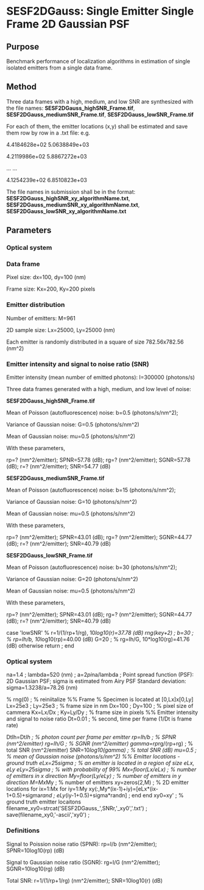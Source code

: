# SESF2DGauss: Single Emitter Single Frame 2D Gaussian PSF

## Purpose
Benchmark performance of localization algorithms in estimation of single isolated emitters from a single data frame. 

## Method
Three data frames with a high, medium, and low SNR are synthesized with the file names: **SESF2DGauss_highSNR_Frame.tif**, **SESF2DGauss_mediumSNR_Frame.tif**, **SESF2DGauss_lowSNR_Frame.tif**

For each of them, the emitter locations (x,y) shall be estimated and save them row by row in a .txt file: e.g.

4.4184628e+02   5.0638849e+03

4.2119986e+02   5.8867272e+03

... ...

4.1254239e+02   6.8510823e+03

The file names in submission shall be in the format: **SESF2DGauss_highSNR_xy_algorithmName.txt**, 
**SESF2DGauss_mediumSNR_xy_algorithmName.txt**, **SESF2DGauss_lowSNR_xy_algorithmName.txt**

## Parameters
### Optical system 

### Data frame

Pixel size: dx=100, dy=100 (nm)

Frame size: Kx=200, Ky=200 pixels


### Emitter distribution 
Number of emitters: M=961

2D sample size: Lx=25000, Ly=25000 (nm)

Each emitter is randomly distributed in a square of size 782.56x782.56 (nm^2)

### Emitter intensity and signal to noise ratio (SNR)
Emitter intensity (mean number of emitted photons): I=300000 (photons/s)

Three data frames generated with a high, medium, and low level of noise:  

**SESF2DGauss_highSNR_Frame.tif** 

Mean of Poisson (autofluorescence) noise: b=0.5 (photons/s/nm^2); 

Variance of Gaussian noise: G=0.5 (photons/s/nm^2) 

Mean of Gaussian noise: mu=0.5 (photons/s/nm^2) 

With these parameters, 

rp=? (nm^2/emitter); SPNR=57.78 (dB); rg=? (nm^2/emitter); SGNR=57.78 (dB); r=? (nm^2/emitter); SNR=54.77 (dB)

**SESF2DGauss_mediumSNR_Frame.tif** 

Mean of Poisson (autofluorescence) noise: b=15 (photons/s/nm^2); 

Variance of Gaussian noise: G=10 (photons/s/nm^2) 

Mean of Gaussian noise: mu=0.5 (photons/s/nm^2) 

With these parameters, 

rp=? (nm^2/emitter); SPNR=43.01 (dB); rg=? (nm^2/emitter); SGNR=44.77 (dB); r=? (nm^2/emitter); SNR=40.79 (dB)

**SESF2DGauss_lowSNR_Frame.tif** 

Mean of Poisson (autofluorescence) noise: b=30 (photons/s/nm^2); 

Variance of Gaussian noise: G=20 (photons/s/nm^2) 

Mean of Gaussian noise: mu=0.5 (photons/s/nm^2) 

With these parameters, 

rp=? (nm^2/emitter); SPNR=43.01 (dB); rg=? (nm^2/emitter); SGNR=44.77 (dB); r=? (nm^2/emitter); SNR=40.79 (dB)



case 'lowSNR'     % r=1/(1/rp+1/rg), 10*log10(r)=37.78 (dB)
    rng(key+2) ;
    b=30 ;          % rp=Ih/b, 10*log10(rp)=40.00 (dB)
    G=20 ;          % rg=Ih/G, 10*log10(rg)=41.76 (dB)
  otherwise
    return ;
end



### Optical system
na=1.4 ; lambda=520 (nm) ; a=2*pi*na/lambda ; 
Point spread function (PSF): 2D Gaussian PSF; sigma is estimated from Airy PSF
Standard deviation: sigma=1.3238/a=78.26 (nm)


% rng(0) ;            % reiniitalize 
%% Frame 
% Specimen is located at [0,Lx]x[0,Ly]
Lx=25e3 ; Ly=25e3 ;   % frame size in nm
Dx=100 ; Dy=100 ;     % pixel size of cammera
Kx=Lx/Dx ; Ky=Ly/Dy ; % frame size in pixels
%% Emitter intensity and signal to noise ratio
Dt=0.01 ;             % second, time per frame (1/Dt is frame rate) 

DtIh=Dt*Ih ;          % photon count per frame per emitter 
rp=Ih/b ;             % SPNR (nm^2/emitter) 
rg=Ih/G ;             % SGNR (nm^2/emitter) 
gamma=rp*rg/(rp+rg) ; % total SNR (nm^2/emitter) 
SNR=10*log10(gamma) ; % total SNR (dB)
mu=0.5 ;              % mean of Gaussian noise (photons/s/nm^2)
%% Emitter locations - ground truth
eLx=2*5*sigma ;       % an emitter is located in a region of size eLx, eLy
eLy=2*5*sigma ;       % with probability of 99% 
Mx=floor(Lx/eLx) ;    % number of emitters in x direction
My=floor(Ly/eLy) ;    % number of emitters in y direction
M=Mx*My ;             % number of emitters
xy=zeros(2,M) ;       % 2D emitter locations 
for ix=1:Mx
  for iy=1:My
    xy(:,My*(ix-1)+iy)=[eLx*(ix-1+0.5)+sigma*rand ; eLy*(iy-1+0.5)+sigma*randn] ; 
  end
end
xy0=xy' ;             % ground truth emitter locaitons 
filename_xy0=strcat('SESF2DGauss_',SNRr,'_xy0','.txt') ; 
save(filename_xy0,'-ascii','xy0') ;

### Definitions 
Signal to Poission noise ratio (SPNR): rp=I/b (nm^2/emitter); SPNR=10log10(rp) (dB) 

Signal to Gaussian noise ratio (SGNR): rg=I/G (nm^2/emitter); SGNR=10log10(rg) (dB) 

Total SNR: r=1/(1/rp+1/rg) (nm^2/emitter); SNR=10log10(r) (dB) 
